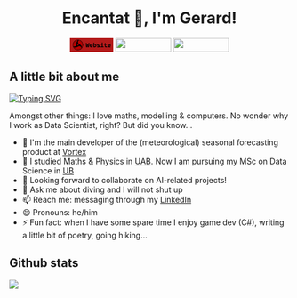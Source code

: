 <div align='center'>
  <h1> Encantat 👋, I'm Gerard! </h1>
  
  <a href="https://gcastro-98.github.io/"> <img height="25em" width="auto" src="img/my-page-badge.png" /></a> <!-- LINKEDIN --> <a href="https://www.linkedin.com/in/gcastro98/"> <img height="25em" width="100em" src="https://img.shields.io/badge/LinkedIn-0077B5?style=for-the-badge&logo=linkedin&logoColor=white" /></a> <!-- TWITTER --> <a href="https://twitter.com/gcastro_98"> <img height="25em" width="100em" src="https://img.shields.io/badge/Twitter-1DA1F2?style=for-the-badge&logo=twitter&logoColor=white" /></a>

</div>

## A little bit about me

[![Typing SVG](https://readme-typing-svg.demolab.com/?lines=I+am+Gerard!;Mathematician,+physicist...;...and+now+data+scientist)](https://git.io/typing-svg)

Amongst other things: I love maths, modelling & computers. No wonder why I work as Data Scientist, right? But did you know... 

- 🔭 I'm the main developer of the (meteorological) seasonal forecasting product at [Vortex](https://vortexfdc.com/)
- 🌱 I studied Maths & Physics in [UAB](https://www.uab.cat/web/universitat-autonoma-de-barcelona-1345467954774.html). Now I am pursuing my MSc on Data Science in [UB](https://web.ub.edu/)
- 👯 Looking forward to collaborate on AI-related projects!
- 💬 Ask me about diving and I will not shut up 
- 📫 Reach me: messaging through my [LinkedIn](https://www.linkedin.com/in/gcastro98/)
- 😄 Pronouns: he/him
- ⚡ Fun fact: when I have some spare time I enjoy game dev (C#), writing a little bit of poetry, going hiking...

## Github stats

<img height="180em" src="https://github-readme-stats.vercel.app/api?username=gcastro-98&show_icons=true&hide_border=true&&count_private=true&include_all_commits=true" /> 
<!-- <img height="130em" src="https://github-readme-stats.vercel.app/api/top-langs/?username=gcastro-98"/> -->

<!--
Specifically, regarding my python most used packages, the following can be distinguished:

<img height="25em" src="https://img.shields.io/badge/Numpy-777BB4?style=for-the-badge&logo=numpy&logoColor=white"> <img height="25em" src="https://img.shields.io/badge/Pandas-2C2D72?style=for-the-badge&logo=pandas&logoColor=white"> <img height="25em" width="100em" src="https://docs.xarray.dev/en/stable/_static/dataset-diagram-logo.png" style="background-color:white"> <img height="25em" src="https://img.shields.io/badge/TensorFlow-FF6F00?style=for-the-badge&logo=TensorFlow&logoColor=white"> <img height="25em" src="https://img.shields.io/badge/SciPy-654FF0?style=for-the-badge&logo=SciPy&logoColor=white"> <img height="25em" src="https://img.shields.io/badge/scikit_learn-F7931E?style=for-the-badge&logo=scikit-learn&logoColor=white">
-->

<!-- ## My trophies --> 
<!-- <img height="180em" width="auto" src="https://github-profile-trophy.vercel.app/?username=gcastro-98"> -->

<!-- Badges: https://github.com/alexandresanlim/Badges4-README.md-Profile -->
<!-- Visitor badge: https://www.visitorbadge.io/ -->
<!-- For more badges... https://github.com/badges/shields -->

